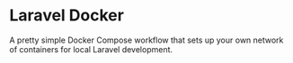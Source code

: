 # Laravel Docker

A pretty simple Docker Compose workflow that sets up your own network of containers for local Laravel development. 




